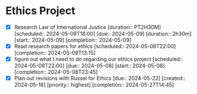 # Ethics Project
- [x] Research Law of International Justice [duration:: PT2H30M]  [scheduled:: 2024-05-09T18:00]  [due:: 2024-05-09]  [duration:: 2h30m]  [start:: 2024-05-09]  [completion:: 2024-05-09]
- [x] Read research papers for ethics   [scheduled:: 2024-05-08T22:00]  [completion:: 2024-05-09T13:15]
- [x] figure out what I need to do regarding our ethics project   [scheduled:: 2024-05-08T22:00]  [due:: 2024-05-08]  [start:: 2024-05-08]  [completion:: 2024-05-08T23:45]
- [x] Plan out revisions with Russel for Ethics   [due:: 2024-05-22]  [created:: 2024-05-18]  [priority:: highest]  [completion:: 2024-05-27T14:45]